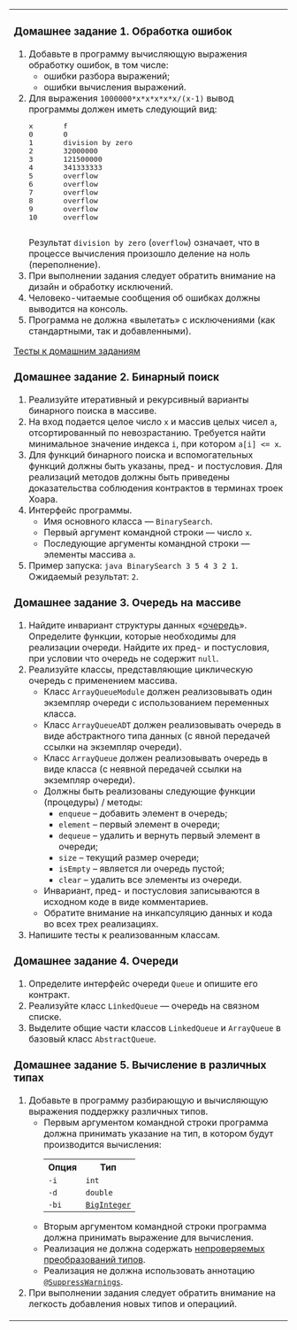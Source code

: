 <html><head><table id="body"><tr><td id="main"><h3 id="homework-1">Домашнее задание 1. Обработка ошибок</h3><ol><li>
            Добавьте в программу вычисляющую выражения обработку ошибок, в том числе:
            <ul><li>ошибки разбора выражений;</li><li>ошибки вычисления выражений.</li></ul></li><li>
            Для выражения <code>1000000*x*x*x*x*x/(x-1)</code> вывод программы
            должен иметь следующий вид:
            <pre>
x       f
0       0
1       division by zero
2       32000000
3       121500000
4       341333333
5       overflow
6       overflow
7       overflow
8       overflow
9       overflow
10      overflow
            </pre>
            Результат <code>division by zero</code> (<code>overflow</code>) означает,
            что в процессе вычисления произошло деление на ноль (переполнение).
        </li><li>
            При выполнении задания следует обратить внимание на дизайн и обработку исключений.
        </li><li>
            Человеко-читаемые сообщения об ошибках должны выводится на консоль.
        </li><li>
            Программа не должна &laquo;вылетать&raquo; с исключениями (как стандартными, так и добавленными).
        </li></ol><p><a href="https://www.kgeorgiy.info/git/geo/paradigms-2020">Тесты к домашним заданиям</a></p><h3 id="homework-2">Домашнее задание 2. Бинарный поиск</h3><ol><li>
            Реализуйте итеративный и рекурсивный варианты бинарного поиска в массиве.
        </li><li>
            На вход подается целое число <code>x</code> и массив целых чисел <code>a</code>,
            отсортированный по невозрастанию.
            Требуется найти минимальное значение индекса <code>i</code>,
            при котором <code>a[i] &lt;= x</code>.
        </li><li>
            Для функций бинарного поиска и вспомогательных функций должны быть указаны,
            пред- и постусловия. Для реализаций методов должны быть приведены
            доказательства соблюдения контрактов в терминах троек Хоара.
        </li><li>
            Интерфейс программы.
            <ul><li>Имя основного класса &mdash; <code>BinarySearch</code>.</li><li>Первый аргумент командной строки &mdash; число <code>x</code>.</li><li>Последующие аргументы командной строки &mdash; элементы массива <code>a</code>.</li></ul></li><li>
            Пример запуска: <code>java BinarySearch 3 5 4 3 2 1</code>.
            Ожидаемый результат: <code>2</code>.
        </li></ol><h3 id="homework-3">Домашнее задание 3. Очередь на массиве</h3><ol><li>
            Найдите инвариант структуры данных &laquo;<a href="http://ru.wikipedia.org/wiki/%D0%9E%D1%87%D0%B5%D1%80%D0%B5%D0%B4%D1%8C_(%D0%BF%D1%80%D0%BE%D0%B3%D1%80%D0%B0%D0%BC%D0%BC%D0%B8%D1%80%D0%BE%D0%B2%D0%B0%D0%BD%D0%B8%D0%B5)">очередь</a>&raquo;.
            Определите функции, которые необходимы для реализации очереди.
            Найдите их пред- и постусловия, при условии что очередь не содержит <code>null</code>.
        </li><li>
            Реализуйте классы, представляющие циклическую очередь с применением массива.
            <ul><li>
                    Класс <code>ArrayQueueModule</code> должен реализовывать один экземпляр
                    очереди с использованием переменных класса.
                </li><li>
                    Класс <code>ArrayQueueADT</code> должен реализовывать очередь в виде
                    абстрактного типа данных (с явной передачей ссылки на экземпляр очереди).
                </li><li>
                    Класс <code>ArrayQueue</code> должен реализовывать очередь в виде
                    класса (с неявной передачей ссылки на экземпляр очереди).
                </li><li>
                    Должны быть реализованы следующие функции (процедуры) / методы:
                    <ul><li><code>enqueue</code> &ndash; добавить элемент в очередь;</li><li><code>element</code> &ndash; первый элемент в очереди;</li><li><code>dequeue</code> &ndash; удалить и вернуть первый элемент в очереди;</li><li><code>size</code> &ndash; текущий размер очереди;</li><li><code>isEmpty</code> &ndash; является ли очередь пустой;</li><li><code>clear</code> &ndash; удалить все элементы из очереди.</li></ul></li><li>
                    Инвариант, пред- и постусловия записываются в исходном коде в виде
                    комментариев.
                </li><li>
                    Обратите внимание на инкапсуляцию данных и кода во всех трех реализациях.
                </li></ul></li><li>
            Напишите тесты к реализованным классам.
        </li></ol><h3 id="homework-4">Домашнее задание 4. Очереди</h3><ol><li>
            Определите интерфейс очереди <code>Queue</code> и опишите его контракт.
        </li><li>
            Реализуйте класс <code>LinkedQueue</code> &mdash; очередь на связном списке.
        </li><li>
            Выделите общие части классов <code>LinkedQueue</code>
            и <code>ArrayQueue</code> в базовый класс <code>AbstractQueue</code>.
        </li></ol><h3 id="homework-5">Домашнее задание 5. Вычисление в различных типах</h3><ol><li>
            Добавьте в программу разбирающую и вычисляющую выражения поддержку различных типов.
            <ul><li>
                    Первым аргументом командной строки программа должна принимать указание
                    на тип, в котором будут производится вычисления:
                    <table><tr><th>Опция</th><th>Тип</th></tr><tr><td><code>-i</code></td><td><code>int</code></td></tr><tr><td><code>-d</code></td><td><code>double</code></td></tr><tr><td><code>-bi</code></td><td><code><a href="http://docs.oracle.com/javase/8/docs/api/java/math/BigInteger.html">BigInteger</a></code></td></tr></table></li><li>
                    Вторым аргументом командной строки программа должна принимать
                    выражение для вычисления.
                </li><li>
                    Реализация не должна содержать
                    <a href="http://docs.oracle.com/javase/specs/jls/se8/html/jls-5.html#jls-5.1.9">непроверяемых преобразований типов</a>.
                </li><li>
                    Реализация не должна использовать аннотацию
                    <code><a href="http://docs.oracle.com/javase/specs/jls/se8/html/jls-9.html#jls-9.6.4.5">@SuppressWarnings</a></code>.
                </li></ul></li><li>
            При выполнении задания следует обратить внимание на легкость добавления новых типов и операциий.
</body></html>
